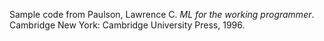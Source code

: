 Sample code from Paulson, Lawrence C. <i>ML for the working programmer</i>. Cambridge New York: Cambridge University Press, 1996.
